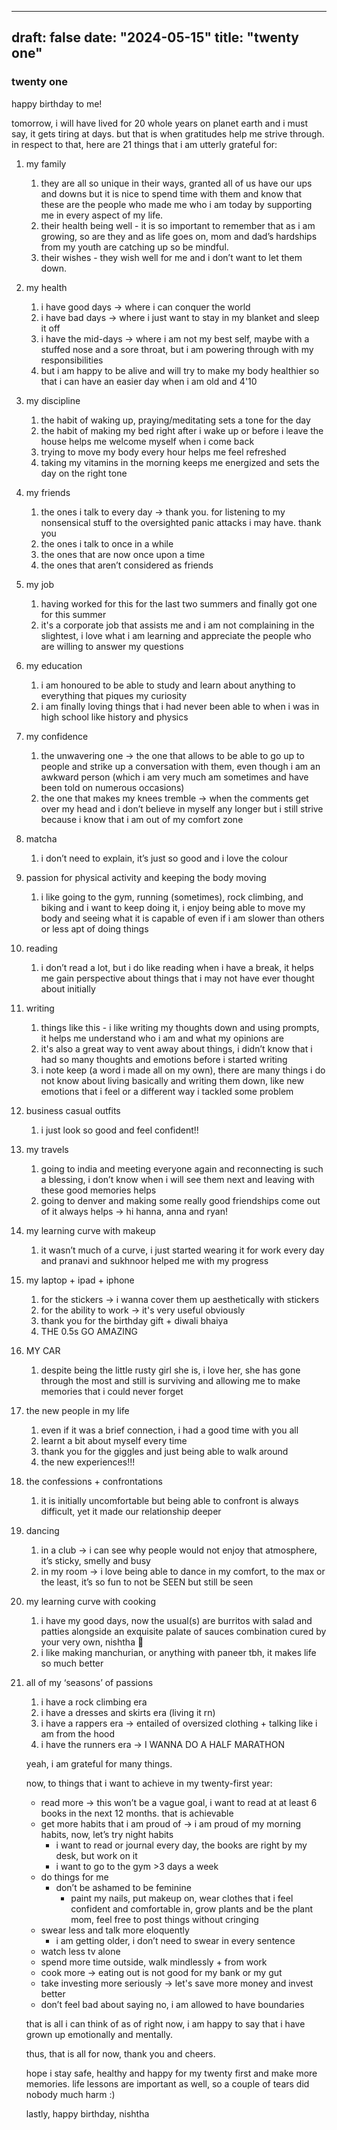 
---
draft: false
date: "2024-05-15"
title: "twenty one"
---
### twenty one

happy birthday to me!

tomorrow, i will have lived for 20 whole years on planet earth and i must say, it gets tiring at days. but that is when gratitudes help me strive through.
in respect to that, here are 21 things that i am utterly grateful for: 

1. my family 
    1. they are all so unique in their ways, granted all of us have our ups and downs but it is nice to spend time with them and know that these are the people who made me who i am today by supporting me in every aspect of my life. 
    2. their health being well - it is so important to remember that as i am growing, so are they and as life goes on, mom and dad’s hardships from my youth are catching up so be mindful. 
    3. their wishes - they wish well for me and i don’t want to let them down. 
2. my health
    1. i have good days → where i can conquer the world 
    2. i have bad days → where i just want to stay in my blanket and sleep it off
    3. i have the mid-days → where i am not my best self, maybe with a stuffed nose and a sore throat, but i am powering through with my responsibilities 
    4. but i am happy to be alive and will try to make my body healthier so that i can have an easier day when i am old and 4'10 
3. my discipline
    1. the habit of waking up, praying/meditating sets a tone for the day 
    2. the habit of making my bed right after i wake up or before i leave the house helps me welcome myself when i come back
    3. trying to move my body every hour helps me feel refreshed 
    4. taking my vitamins in the morning keeps me energized and sets the day on the right tone
4. my friends
    1. the ones i talk to every day → thank you. for listening to my nonsensical stuff to the oversighted panic attacks i may have. thank you
    2. the ones i talk to once in a while
    3. the ones that are now once upon a time
    4. the ones that aren’t considered as friends 
5. my job 
    1. having worked for this for the last two summers and finally got one for this summer
    2. it's a corporate job that assists me and i am not complaining in the slightest, i love what i am learning and appreciate the people who are willing to answer my questions
6. my education 
    1. i am honoured to be able to study and learn about anything to everything that piques my curiosity 
    2. i am finally loving things that i had never been able to when i was in high school like history and physics 
7. my confidence 
    1. the unwavering one → the one that allows to be able to go up to people and strike up a conversation with them, even though i am an awkward person (which i am very much am sometimes and have been told on numerous occasions)
    2. the one that makes my knees tremble → when the comments get over my head and i don’t believe in myself any longer but i still strive because i know that i am out of my comfort zone 
8. matcha
    1. i don’t need to explain, it’s just so good and i love the colour 
9. passion for physical activity and keeping the body moving 
    1. i like going to the gym, running (sometimes), rock climbing, and biking and i want to keep doing it, i enjoy being able to move my body and seeing what it is capable of even if i am slower than others or less apt of doing things 
10. reading
    1. i don’t read a lot, but i do like reading when i have a break, it helps me gain perspective about things that i may not have ever thought about initially 
11. writing
    1. things like this - i like writing my thoughts down and using prompts, it helps me understand who i am and what my opinions are 
    2. it's also a great way to vent away about things, i didn’t know that i had so many thoughts and emotions before i started writing
    3. i note keep (a word i made all on my own), there are many things i do not know about living basically and writing them down, like new emotions that i feel or a different way i tackled some problem 
12. business casual outfits
    1. i just look so good and feel confident!!
13. my travels 
    1. going to india and meeting everyone again and reconnecting is such a blessing, i don’t know when i will see them next and leaving with these good memories helps 
    2. going to denver and making some really good friendships come out of it always helps → hi hanna, anna and ryan! 
14. my learning curve with makeup 
    1. it wasn’t much of a curve, i just started wearing it for work every day and pranavi and sukhnoor helped me with my progress
15. my laptop + ipad + iphone
    1. for the stickers → i wanna cover them up aesthetically with stickers
    2. for the ability to work → it's very useful obviously 
    3. thank you for the birthday gift + diwali bhaiya
    4. THE 0.5s GO AMAZING
16. MY CAR
    1. despite being the little rusty girl she is, i love her, she has gone through the most and still is surviving and allowing me to make memories that i could never forget
17. the new people in my life
    1. even if it was a brief connection, i had a good time with you all
    2. learnt a bit about myself every time
    3. thank you for the giggles and just being able to walk around
    4. the new experiences!!! 
18. the confessions + confrontations 
    1. it is initially uncomfortable but being able to confront is always difficult, yet it made our relationship deeper   
19. dancing 
    1. in a club → i can see why people would not enjoy that atmosphere, it’s sticky, smelly and busy
    2. in my room → i love being able to dance in my comfort, to the max or the least, it’s so fun to not be SEEN but still be seen 
20. my learning curve with cooking
    1. i have my good days, now the usual(s) are burritos with salad and patties alongside an exquisite palate of sauces combination cured by your very own, nishtha 🙂
    2. i like making manchurian, or anything with paneer tbh, it makes life so much better
21. all of my ‘seasons’ of passions
    1. i have a rock climbing era
    2. i have a dresses and skirts era (living it rn)
    3. i have a rappers era → entailed of oversized clothing + talking like i am from the hood
    4. i have the runners era → I WANNA DO A HALF MARATHON 
    
    yeah, i am grateful for many things. 
    
    now, to things that i want to achieve in my twenty-first year: 
    
    - read more → this won’t be a vague goal, i want to read at at least 6 books in the next 12 months. that is achievable
    - get more habits that i am proud of → i am proud of my morning habits, now, let’s try night habits
        - i want to read or journal every day, the books are right by my desk, but work on it
        - i want to go to the gym >3 days a week
    - do things for me
        - don’t be ashamed to be feminine
            - paint my nails, put makeup on, wear clothes that i feel confident and comfortable in, grow plants and be the plant mom, feel free to post things without cringing
    - swear less and talk more eloquently
        - i am getting older, i don’t need to swear in every sentence
    - watch less tv alone
    - spend more time outside, walk mindlessly + from work
    - cook more → eating out is not good for my bank or my gut
    - take investing more seriously → let's save more money and invest better
    - don’t feel bad about saying no, i am allowed to have boundaries
    
    that is all i can think of as of right now, i am happy to say that i have grown up emotionally and mentally.
    
    thus, that is all for now, thank you and cheers.
    
    hope i stay safe, healthy and happy for my twenty first and make more memories. life lessons are important as well, so a couple of tears did nobody much harm :)
    
    lastly, happy birthday, nishtha
